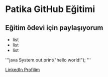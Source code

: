 # Patika GitHub Eğitimi
## Eğitim ödevi için paylaşıyorum

- list
- list
- list

'''java
System.out.print("hello world!");
'''

[LinkedIn Profilim](https://www.linkedin.com/authwall?trk=bf&trkInfo=AQF0SDa-mvBwKgAAAX9wpnMYIWgbUxqkVciqOa5p4_vEDR5d8IOL8ueKoGEZ_-ohUp_XPkJ0UMzNrcmrnqoLxMoMIoLiTqP-xDeC3JxfoBSSkPy_UXfS8uNanE-iBYf28WFQZkc=&originalReferer=&sessionRedirect=https%3A%2F%2Ftr.linkedin.com%2Fin%2Feneshk)

